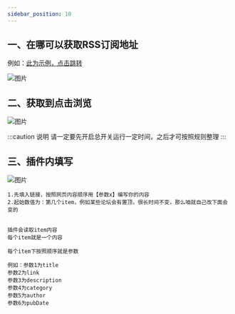 ```yaml
---
sidebar_position: 10
---
```


## 一、在哪可以获取RSS订阅地址
例如：[此为示例，点击跳转](http://kyle.axi8.cn/forum.php?mod=rss&fid=40&auth=0)

![图片](/img/doc/高级功能/高级首页/RSS订阅1.png)

## 二、获取到点击浏览
![图片](/img/doc/高级功能/高级首页/RSS订阅2.png)

:::caution 说明
请一定要先开启总开关运行一定时间，之后才可按照规则整理
:::

## 三、插件内填写
![图片](/img/doc/高级功能/高级首页/RSS订阅3.png)
~~~
1.先填入链接，按照网页内容顺序用【参数x】编写你的内容
2.起始数值为：第几个item，例如某些论坛会有置顶，很长时间不变，那么咱就自己改下面会变的


插件会读取item内容
每个item就是一个内容

每个item下按照顺序就是参数

例如：参数1为title
参数2为link
参数3为description
参数4为category
参数5为author
参数6为pubDate
~~~